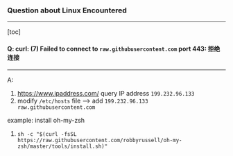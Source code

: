 ### Question about Linux Encountered

---

[toc]

#### Q: curl: (7) Failed to connect to `raw.githubusercontent.com` port 443: 拒绝连接

---

A: 

1. https://www.ipaddress.com/ query IP address `199.232.96.133`
2. modify `/etc/hosts` file --> add `199.232.96.133    raw.githubusercontent.com`



example: install oh-my-zsh

1. `sh -c "$(curl -fsSL https://raw.githubusercontent.com/robbyrussell/oh-my-zsh/master/tools/install.sh)" `



